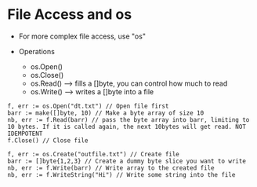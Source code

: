 # File Access and os

- For more complex file access, use "os"

- Operations
    - os.Open()
    - os.Close()
    - os.Read() --> fills a []byte, you can control how much to read
    - os.Write() --> writes a []byte into a file

```
f, err := os.Open("dt.txt") // Open file first
barr := make([]byte, 10) // Make a byte array of size 10
nb, err := f.Read(barr) // pass the byte array into barr, limiting to 10 bytes. If it is called again, the next 10bytes will get read. NOT IDEMPOTENT
f.Close() // Close file
```

```
f, err := os.Create("outfile.txt") // Create file
barr := []byte{1,2,3} // Create a dummy byte slice you want to write
nb, err := f.Write(barr) // Write array to the created file
nb, err := f.WriteString("Hi") // Write some string into the file
```